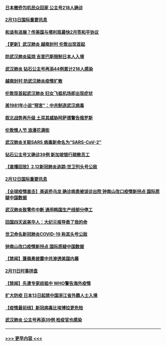 #### [日本撤侨包机民众回家 公主号218人确诊](../pages/prog202/a102776346.md?t=02131944) 
#### [2月13日国际重要讯息](../pages/prog202/a102776339.md?t=02131944) 
#### [和谈有进展？传美国与塔利班最快2月签和平协议](../pages/prog202/a102776291.md?t=02131944) 
#### [【更新】武汉肺炎 越南封村 伦敦出现首起](../pages/prog202/a102770740.md?t=02131944) 
#### [防武汉肺炎延烧 吉里巴斯限制日本人入境](../pages/prog202/a102776276.md?t=02131944) 
#### [武汉肺炎 钻石公主号再添44例累计218人感染](../pages/prog202/a102776089.md?t=02131944) 
#### [越南封村 防武汉肺炎疫情扩散](../pages/prog202/a102776214.md?t=02131944) 
#### [伦敦现首起武汉肺炎 妇女飞抵机场即出现症状](../pages/prog202/a102776031.md?t=02131944) 
#### [美1981年小说“预言”：中共制造武汉病毒](../pages/prog202/a102775980.md?t=02131944) 
#### [叙北战势再升级 土耳其威胁阿萨德警告俄罗斯](../pages/prog202/a102775904.md?t=02131944) 
#### [伦敦情人节 浪漫花满街](../pages/prog202/a102775786.md?t=02131944) 
#### [武汉肺炎关联SARS 病毒新命名为“SARS-CoV-2”](../pages/prog202/a102775719.md?t=02131944) 
#### [钻石公主号又确诊39例 新加坡银行疏散员工](../pages/prog202/a102775691.md?t=02131944) 
#### [【直播回放】2.12新冠肺炎追踪:世卫列头号公敌](../pages/prog202/a102775541.md?t=02131944) 
#### [2月12日国际重要讯息](../pages/prog202/a102775437.md?t=02131944) 
#### [【全球疫情直击】美返侨乌龙 确诊病患被误诊出院 钟南山改口疫情新拐点 国际质疑中国数据](../pages/prog202/a102775378.md?t=02131944) 
#### [武汉肺炎致零件中断 通用韩国生产线部分停工](../pages/prog202/a102775365.md?t=02131944) 
#### [回国四天返美华人：大纪元报导救了我的命](../pages/prog202/a102775342.md?t=02131944) 
#### [世卫命名新冠肺炎COVID-19 称其头号公敌](../pages/prog202/a102775196.md?t=02131944) 
#### [钟南山改口疫情新拐点 国际质疑中国数据](../pages/prog202/a102775178.md?t=02131944) 
#### [【禁闻】蓬佩奥披露中共渗透美国内幕](../pages/prog202/a102775129.md?t=02131944) 
#### [2月11日时事拼盘](../pages/prog202/a102775140.md?t=02131944) 
#### [【禁闻】先遣专家组抵中 WHO警告海外疫情](../pages/prog202/a102775112.md?t=02131944) 
#### [扩大防疫 日本13日起禁中国浙江省外籍人士入境](../pages/prog202/a102775051.md?t=02131944) 
#### [【疫情最前线】新冠病毒比埃博拉更危险](../pages/prog202/a102775043.md?t=02131944) 
#### [武汉肺炎 公主号再添39例 检疫官也感染](../pages/prog202/a102775031.md?t=02131944) 

----
#### [ >>> 更早内容 <<< ](../indexes/prog202-earlier.md)
